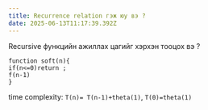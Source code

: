 ```yaml
---
title: Recurrence relation гэж юу вэ ?
date: 2025-06-13T11:17:39.392Z
---
```


Recursive функцийн ажиллах цагийг хэрхэн тооцох вэ ?

```
function soft(n){
if(n<=0)return ;
f(n-1)
}
```

time complexity: `T(n)= T(n-1)+theta(1)`, `T(0)=theta(1)`
